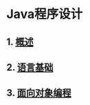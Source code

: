 # Java程序设计

## 1. [概述](slides/1/1.html)
## 2. [语言基础](slides/2/2.html)
## 3. [面向对象编程](slides/3/3.html)
